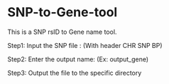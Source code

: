 # SNP-to-Gene-tool

This is a SNP rsID to Gene name tool.

Step1: Input the SNP file : (With header CHR SNP BP)

Step2: Enter the output name: (Ex: output_gene)

Step3: Output the file to the specific directory


